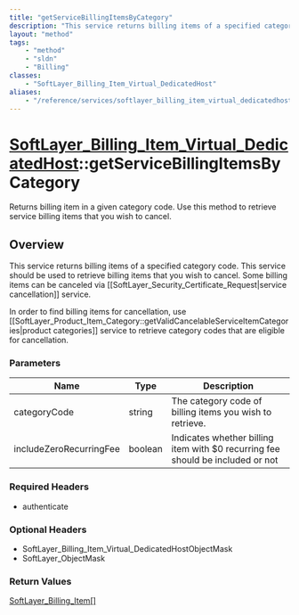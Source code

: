 ```yaml
---
title: "getServiceBillingItemsByCategory"
description: "This service returns billing items of a specified category code. This service should be used to retrieve billing items t... "
layout: "method"
tags:
    - "method"
    - "sldn"
    - "Billing"
classes:
    - "SoftLayer_Billing_Item_Virtual_DedicatedHost"
aliases:
    - "/reference/services/softlayer_billing_item_virtual_dedicatedhost/getServiceBillingItemsByCategory"
---
```

# [SoftLayer_Billing_Item_Virtual_DedicatedHost](/reference/services/SoftLayer_Billing_Item_Virtual_DedicatedHost)::getServiceBillingItemsByCategory

Returns billing item in a given category code. Use this method to retrieve service billing items that you wish to cancel.


## Overview 
This service returns billing items of a specified category code. This service should be used to retrieve billing items that you wish to cancel. Some billing items can be canceled via [[SoftLayer_Security_Certificate_Request|service cancellation]] service. 

In order to find billing items for cancellation, use [[SoftLayer_Product_Item_Category::getValidCancelableServiceItemCategories|product categories]] service to retrieve category codes that are eligible for cancellation. 

### Parameters 
|Name | Type | Description |
| --- | --- | --- |
|categoryCode| string| The category code of billing items you wish to retrieve.|
|includeZeroRecurringFee| boolean| Indicates whether billing item with $0 recurring fee should be included or not|


### Required Headers
* authenticate

### Optional Headers
* SoftLayer_Billing_Item_Virtual_DedicatedHostObjectMask
* SoftLayer_ObjectMask

### Return Values
<a href='/reference/datatypes/SoftLayer_Billing_Item'>SoftLayer_Billing_Item[] </a>

